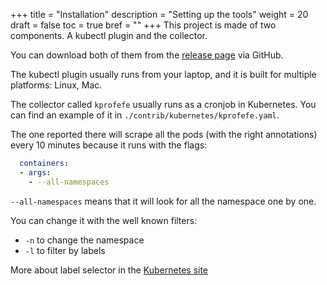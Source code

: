 +++
title = "Installation"
description = "Setting up the tools"
weight = 20
draft = false
toc = true
bref = ""
+++
This project is made of two components. A kubectl plugin and the collector.

You can download both of them from the [release
page](https://github.com/profefe/kube-profefe/releases) via GitHub.

The kubectl plugin usually runs from your laptop, and it is built for multiple
platforms: Linux, Mac.

The collector called `kprofefe` usually runs as a cronjob in Kubernetes. You can
find an example of it in `./contrib/kubernetes/kprofefe.yaml`.

The one reported there will scrape all the pods (with the right annotations)
every 10 minutes because it runs with the flags:

```yaml
  containers:
  - args:
    - --all-namespaces
```

`--all-namespaces` means that it will look for all the namespace one by one.

You can change it with the well known filters:

- `-n` to change the namespace
- `-l` to filter by labels

More about label selector in the [Kubernetes
site](https://kubernetes.io/docs/concepts/overview/working-with-objects/labels/#label-selectors)
